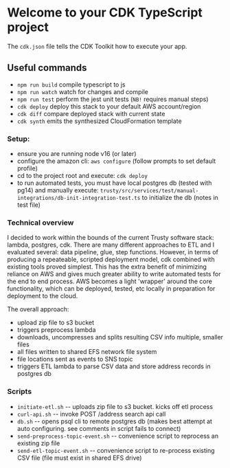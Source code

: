 # Welcome to your CDK TypeScript project


The `cdk.json` file tells the CDK Toolkit how to execute your app.

## Useful commands

* `npm run build`   compile typescript to js
* `npm run watch`   watch for changes and compile
* `npm run test`    perform the jest unit tests (`NB!` requires manual steps)
* `cdk deploy`      deploy this stack to your default AWS account/region
* `cdk diff`        compare deployed stack with current state
* `cdk synth`       emits the synthesized CloudFormation template



### Setup:
* ensure you are running node v16 (or later)
* configure the amazon cli: `aws configure` (follow prompts to set default profile)
* cd to the project root and execute: `cdk deploy`
* to run automated tests, you must have local postgres db (tested with pg14) and manually execute: `trusty/src/services/test/manual-integrations/db-init-integration-test.ts` to initialize the db (notes in test file)


### Technical overview
I decided to work within the bounds of the current Trusty software stack: lambda, postgres, cdk. There are many different approaches to ETL and I evaluated several: data pipeline, glue, step functions.  However, in terms of producing a repeateable, scripted deployment model, cdk combined with existing tools proved simplest. This has the extra benefit of minimizing reliance on AWS and gives much greater ability to write automated tests for the end to end process.  AWS becomes a light 'wrapper' around the core functionality, which can be deployed, tested, etc locally in preparation for deployment to the cloud.  


The overall approach:
* upload zip file to s3 bucket
* triggers preprocess lambda
* downloads, uncompresses and splits resulting CSV info multiple, smaller files
* all files written to shared EFS network file system
* file locations sent as events to SNS topic
* triggers ETL lambda to parse CSV data and store address records in postgres db


### Scripts
* `initiate-etl.sh` -- uploads zip file to s3 bucket. kicks off etl process
* `curl-api.sh` -- invoke POST /address search api call
* `db.sh` -- opens psql cli to remote postgres db (makes best attempt at auto configuring. see comments in script fails to connect)
* `send-preprocess-topic-event.sh` -- convenience script to reprocess an existing zip file
* `send-etl-topic-event.sh` -- convenience script to re-process existing CSV file (file must exist in shared EFS drive)
